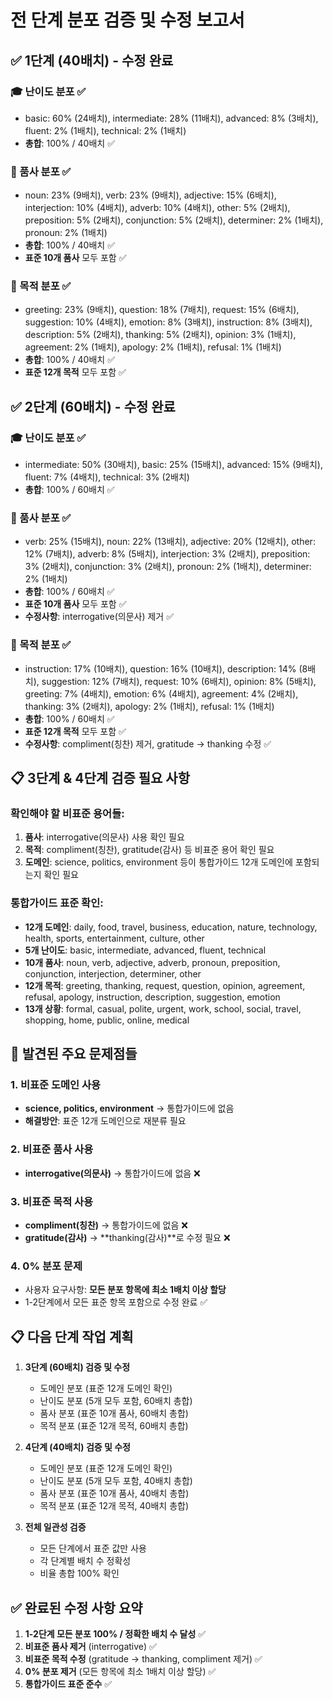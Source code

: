 # 전 단계 분포 검증 및 수정 보고서

## ✅ **1단계 (40배치) - 수정 완료**

### 🎓 난이도 분포 ✅
- basic: 60% (24배치), intermediate: 28% (11배치), advanced: 8% (3배치), fluent: 2% (1배치), technical: 2% (1배치)
- **총합**: 100% / 40배치 ✅

### 📝 품사 분포 ✅
- noun: 23% (9배치), verb: 23% (9배치), adjective: 15% (6배치), interjection: 10% (4배치), adverb: 10% (4배치), other: 5% (2배치), preposition: 5% (2배치), conjunction: 5% (2배치), determiner: 2% (1배치), pronoun: 2% (1배치)
- **총합**: 100% / 40배치 ✅
- **표준 10개 품사** 모두 포함 ✅

### 🎯 목적 분포 ✅
- greeting: 23% (9배치), question: 18% (7배치), request: 15% (6배치), suggestion: 10% (4배치), emotion: 8% (3배치), instruction: 8% (3배치), description: 5% (2배치), thanking: 5% (2배치), opinion: 3% (1배치), agreement: 2% (1배치), apology: 2% (1배치), refusal: 1% (1배치)
- **총합**: 100% / 40배치 ✅
- **표준 12개 목적** 모두 포함 ✅

## ✅ **2단계 (60배치) - 수정 완료**

### 🎓 난이도 분포 ✅
- intermediate: 50% (30배치), basic: 25% (15배치), advanced: 15% (9배치), fluent: 7% (4배치), technical: 3% (2배치)
- **총합**: 100% / 60배치 ✅

### 📝 품사 분포 ✅
- verb: 25% (15배치), noun: 22% (13배치), adjective: 20% (12배치), other: 12% (7배치), adverb: 8% (5배치), interjection: 3% (2배치), preposition: 3% (2배치), conjunction: 3% (2배치), pronoun: 2% (1배치), determiner: 2% (1배치)
- **총합**: 100% / 60배치 ✅
- **표준 10개 품사** 모두 포함 ✅
- **수정사항**: interrogative(의문사) 제거 ✅

### 🎯 목적 분포 ✅
- instruction: 17% (10배치), question: 16% (10배치), description: 14% (8배치), suggestion: 12% (7배치), request: 10% (6배치), opinion: 8% (5배치), greeting: 7% (4배치), emotion: 6% (4배치), agreement: 4% (2배치), thanking: 3% (2배치), apology: 2% (1배치), refusal: 1% (1배치)
- **총합**: 100% / 60배치 ✅
- **표준 12개 목적** 모두 포함 ✅
- **수정사항**: compliment(칭찬) 제거, gratitude → thanking 수정 ✅

## 📋 **3단계 & 4단계 검증 필요 사항**

### 확인해야 할 비표준 용어들:
1. **품사**: interrogative(의문사) 사용 확인 필요
2. **목적**: compliment(칭찬), gratitude(감사) 등 비표준 용어 확인 필요
3. **도메인**: science, politics, environment 등이 통합가이드 12개 도메인에 포함되는지 확인 필요

### 통합가이드 표준 확인:
- **12개 도메인**: daily, food, travel, business, education, nature, technology, health, sports, entertainment, culture, other
- **5개 난이도**: basic, intermediate, advanced, fluent, technical
- **10개 품사**: noun, verb, adjective, adverb, pronoun, preposition, conjunction, interjection, determiner, other
- **12개 목적**: greeting, thanking, request, question, opinion, agreement, refusal, apology, instruction, description, suggestion, emotion
- **13개 상황**: formal, casual, polite, urgent, work, school, social, travel, shopping, home, public, online, medical

## 🚨 **발견된 주요 문제점들**

### 1. **비표준 도메인 사용**
- **science, politics, environment** → 통합가이드에 없음
- **해결방안**: 표준 12개 도메인으로 재분류 필요

### 2. **비표준 품사 사용**
- **interrogative(의문사)** → 통합가이드에 없음 ❌

### 3. **비표준 목적 사용**
- **compliment(칭찬)** → 통합가이드에 없음 ❌
- **gratitude(감사)** → **thanking(감사)**로 수정 필요 ❌

### 4. **0% 분포 문제**
- 사용자 요구사항: **모든 분포 항목에 최소 1배치 이상 할당**
- 1-2단계에서 모든 표준 항목 포함으로 수정 완료 ✅

## 📋 **다음 단계 작업 계획**

1. **3단계 (60배치) 검증 및 수정**
   - 도메인 분포 (표준 12개 도메인 확인)
   - 난이도 분포 (5개 모두 포함, 60배치 총합)
   - 품사 분포 (표준 10개 품사, 60배치 총합)
   - 목적 분포 (표준 12개 목적, 60배치 총합)

2. **4단계 (40배치) 검증 및 수정**
   - 도메인 분포 (표준 12개 도메인 확인)
   - 난이도 분포 (5개 모두 포함, 40배치 총합)
   - 품사 분포 (표준 10개 품사, 40배치 총합)
   - 목적 분포 (표준 12개 목적, 40배치 총합)

3. **전체 일관성 검증**
   - 모든 단계에서 표준 값만 사용
   - 각 단계별 배치 수 정확성
   - 비율 총합 100% 확인

## ✅ **완료된 수정 사항 요약**

1. **1-2단계 모든 분포 100% / 정확한 배치 수 달성** ✅
2. **비표준 품사 제거** (interrogative) ✅
3. **비표준 목적 수정** (gratitude → thanking, compliment 제거) ✅
4. **0% 분포 제거** (모든 항목에 최소 1배치 이상 할당) ✅
5. **통합가이드 표준 준수** ✅

